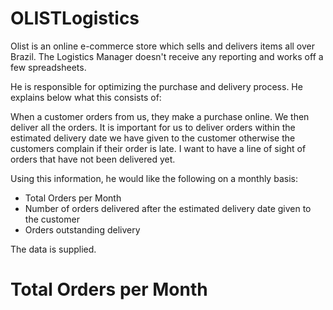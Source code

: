 # OLISTLogistics

Olist is an online e-commerce store which sells and delivers items all over Brazil. The Logistics Manager doesn't receive any reporting and works off a few spreadsheets.

He is responsible for optimizing the purchase and delivery process. He explains below what this consists of:

When a customer orders from us, they make a purchase online. We then deliver all the orders. It is important for us to deliver orders within the estimated delivery date we have given to the customer otherwise the customers complain if their order is late. I want to have a line of sight of orders that have not been delivered yet.

Using this information, he would like the following on a monthly basis:
* Total Orders per Month
* Number of orders delivered after the estimated delivery date given to the customer
* Orders outstanding delivery

The data is supplied.

# Total Orders per Month
